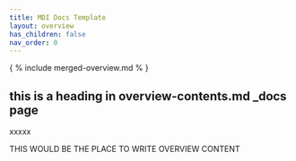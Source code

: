 ```yaml
---
title: MDI Docs Template
layout: overview
has_children: false
nav_order: 0
---
```


<!--- edit the title above with the short name of your repository, e.g My Pipelines -->
<!--- do not change any other lines in this file -->
<!--- DO NOT DELETE THIS FILE -->

{ % include merged-overview.md % }

## this is a heading in overview-contents.md _docs page

xxxxx

THIS WOULD BE THE PLACE TO WRITE OVERVIEW CONTENT
